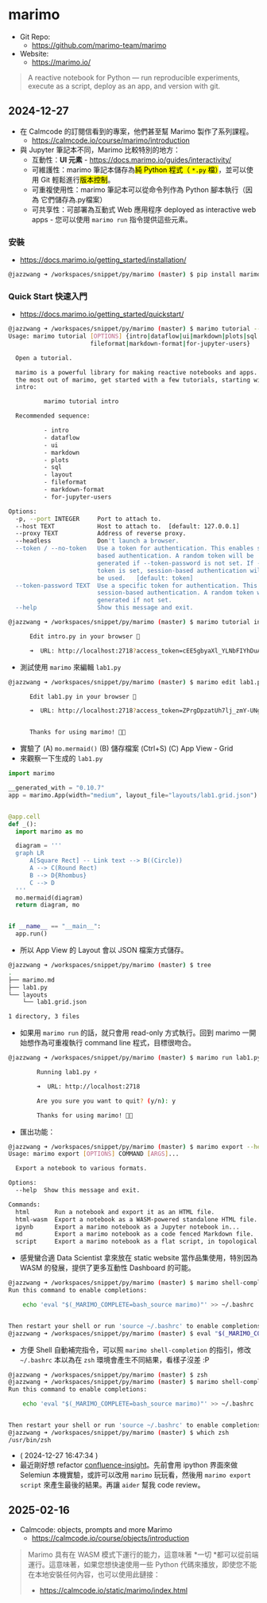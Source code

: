 # marimo

- Git Repo:
  - https://github.com/marimo-team/marimo
- Website:
  - https://marimo.io/

> A reactive notebook for Python — run reproducible experiments, execute as a script, deploy as an app, and version with git.

## 2024-12-27

- 在 Calmcode 的訂閱信看到的專案，他們甚至幫 Marimo 製作了系列課程。
  - https://calmcode.io/course/marimo/introduction
- 與 Jupyter 筆記本不同，Marimo 比較特別的地方：
  - <span class="green">互動性</span>：**UI 元素** - https://docs.marimo.io/guides/interactivity/
  - <span class="green">可維護性</span>：marimo 筆記本儲存為<mark>純 Python 程式（ `*.py` 檔）</mark>，並可以使用 Git 輕鬆進行<mark>版本控制</mark>。
  - <span class="green">可重複使用性</span>：marimo 筆記本可以從命令列作為 Python 腳本執行（因為 它們儲存為.py檔案）
  - <span class="green">可共享性</span>：可部署為互動式 Web 應用程序 deployed as interactive web apps - 您可以使用 `marimo run` 指令提供這些元素。

### 安裝

- https://docs.marimo.io/getting_started/installation/

```bash
@jazzwang ➜ /workspaces/snippet/py/marimo (master) $ pip install marimo
```

### Quick Start 快速入門

- https://docs.marimo.io/getting_started/quickstart/

```bash
@jazzwang ➜ /workspaces/snippet/py/marimo (master) $ marimo tutorial --help
Usage: marimo tutorial [OPTIONS] {intro|dataflow|ui|markdown|plots|sql|layout|
                       fileformat|markdown-format|for-jupyter-users}

  Open a tutorial.

  marimo is a powerful library for making reactive notebooks and apps. To get
  the most out of marimo, get started with a few tutorials, starting with the
  intro:

          marimo tutorial intro

  Recommended sequence:

          - intro
          - dataflow
          - ui
          - markdown
          - plots
          - sql
          - layout
          - fileformat
          - markdown-format
          - for-jupyter-users

Options:
  -p, --port INTEGER     Port to attach to.
  --host TEXT            Host to attach to.  [default: 127.0.0.1]
  --proxy TEXT           Address of reverse proxy.
  --headless             Don't launch a browser.
  --token / --no-token   Use a token for authentication. This enables session-
                         based authentication. A random token will be
                         generated if --token-password is not set. If --no-
                         token is set, session-based authentication will not
                         be used.   [default: token]
  --token-password TEXT  Use a specific token for authentication. This enables
                         session-based authentication. A random token will be
                         generated if not set.
  --help                 Show this message and exit.
  ```
  ```bash
  @jazzwang ➜ /workspaces/snippet/py/marimo (master) $ marimo tutorial intro

        Edit intro.py in your browser 📝

        ➜  URL: http://localhost:2718?access_token=cEE5gbyaXl_YLNbFIYhDuA
  ```
  - 測試使用 `marimo` 來編輯 `lab1.py`
  ```bash
  @jazzwang ➜ /workspaces/snippet/py/marimo (master) $ marimo edit lab1.py
  
        Edit lab1.py in your browser 📝

        ➜  URL: http://localhost:2718?access_token=ZPrgDpzatUh7lj_zmY-UNg


        Thanks for using marimo! 🌊🍃
  ```
  - 實驗了 (A) `mo.mermaid()` (B) 儲存檔案 (Ctrl+S) (C) App View - Grid
  - 來觀察一下生成的 `lab1.py`
  ```python
  import marimo

__generated_with = "0.10.7"
app = marimo.App(width="medium", layout_file="layouts/lab1.grid.json")


@app.cell
def _():
    import marimo as mo

    diagram = '''
    graph LR
        A[Square Rect] -- Link text --> B((Circle))
        A --> C(Round Rect)
        B --> D{Rhombus}
        C --> D
    '''
    mo.mermaid(diagram)
    return diagram, mo


if __name__ == "__main__":
    app.run()
```
- 所以 App View 的 Layout 會以 JSON 檔案方式儲存。
```bash
@jazzwang ➜ /workspaces/snippet/py/marimo (master) $ tree
.
├── marimo.md
├── lab1.py
└── layouts
    └── lab1.grid.json

1 directory, 3 files
```
- 如果用 `marimo run` 的話，就只會用 read-only 方式執行。回到 marimo 一開始想作為可重複執行 command line 程式，目標很吻合。
```bash
@jazzwang ➜ /workspaces/snippet/py/marimo (master) $ marimo run lab1.py 

        Running lab1.py ⚡

        ➜  URL: http://localhost:2718

        Are you sure you want to quit? (y/n): y

        Thanks for using marimo! 🌊🍃
```
- 匯出功能：
```bash
@jazzwang ➜ /workspaces/snippet/py/marimo (master) $ marimo export --help
Usage: marimo export [OPTIONS] COMMAND [ARGS]...

  Export a notebook to various formats.

Options:
  --help  Show this message and exit.

Commands:
  html       Run a notebook and export it as an HTML file.
  html-wasm  Export a notebook as a WASM-powered standalone HTML file.
  ipynb      Export a marimo notebook as a Jupyter notebook in...
  md         Export a marimo notebook as a code fenced Markdown file.
  script     Export a marimo notebook as a flat script, in topological...
```
- 感覺蠻合適 Data Scientist 拿來放在 static website 當作品集使用，特別因為 WASM 的發展，提供了更多互動性 Dashboard 的可能。
```bash
@jazzwang ➜ /workspaces/snippet/py/marimo (master) $ marimo shell-completion
Run this command to enable completions:

    echo 'eval "$(_MARIMO_COMPLETE=bash_source marimo)"' >> ~/.bashrc


Then restart your shell or run 'source ~/.bashrc' to enable completions
@jazzwang ➜ /workspaces/snippet/py/marimo (master) $ eval "$(_MARIMO_COMPLETE=bash_source marimo)"
```
- 方便 Shell 自動補完指令，可以照 `marimo shell-completion` 的指引，修改 `~/.bashrc` 
  本以為在 `zsh` 環境會產生不同結果，看樣子沒差 :P
```bash
@jazzwang ➜ /workspaces/snippet/py/marimo (master) $ zsh
@jazzwang ➜ /workspaces/snippet/py/marimo (master) $ marimo shell-completion
Run this command to enable completions:

    echo 'eval "$(_MARIMO_COMPLETE=bash_source marimo)"' >> ~/.bashrc


Then restart your shell or run 'source ~/.bashrc' to enable completions
@jazzwang ➜ /workspaces/snippet/py/marimo (master) $ which zsh
/usr/bin/zsh
```
- ( 2024-12-27 16:47:34 )
- 最近剛好想 refactor [confluence-insight](https://github.com/jazzwang/confluence-insight)。先前會用 ipython 界面來做 Selemiun 本機實驗，或許可以改用 `marimo` 玩玩看，然後用 `marimo export script` 來產生最後的結果。再讓 `aider` 幫我 code review。

## 2025-02-16

- Calmcode: objects, prompts and more Marimo
  - https://calmcode.io/course/objects/introduction
> Marimo 具有在 WASM 模式下運行的能力，這意味著 *一切 *都可以從前端運行。這意味著，如果您想快速使用一些 Python 代碼來播放，即使您不能在本地安裝任何內容，也可以使用此鏈接：
>  - https://calmcode.io/static/marimo/index.html